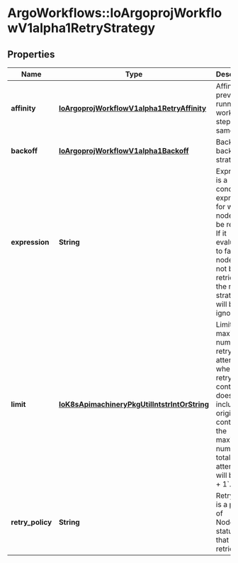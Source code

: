 # ArgoWorkflows::IoArgoprojWorkflowV1alpha1RetryStrategy

## Properties
Name | Type | Description | Notes
------------ | ------------- | ------------- | -------------
**affinity** | [**IoArgoprojWorkflowV1alpha1RetryAffinity**](IoArgoprojWorkflowV1alpha1RetryAffinity.md) | Affinity prevents running workflow&#39;s step on the same host | [optional] 
**backoff** | [**IoArgoprojWorkflowV1alpha1Backoff**](IoArgoprojWorkflowV1alpha1Backoff.md) | Backoff is a backoff strategy | [optional] 
**expression** | **String** | Expression is a condition expression for when a node will be retried. If it evaluates to false, the node will not be retried and the retry strategy will be ignored | [optional] 
**limit** | [**IoK8sApimachineryPkgUtilIntstrIntOrString**](IoK8sApimachineryPkgUtilIntstrIntOrString.md) | Limit is the maximum number of retry attempts when retrying a container. It does not include the original container; the maximum number of total attempts will be &#x60;limit + 1&#x60;. | [optional] 
**retry_policy** | **String** | RetryPolicy is a policy of NodePhase statuses that will be retried | [optional] 


